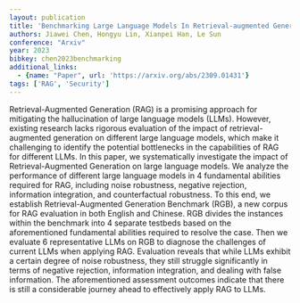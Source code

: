 ```yaml
---
layout: publication
title: 'Benchmarking Large Language Models In Retrieval-augmented Generation'
authors: Jiawei Chen, Hongyu Lin, Xianpei Han, Le Sun
conference: "Arxiv"
year: 2023
bibkey: chen2023benchmarking
additional_links:
  - {name: "Paper", url: 'https://arxiv.org/abs/2309.01431'}
tags: ['RAG', 'Security']
---
```

Retrieval-Augmented Generation (RAG) is a promising approach for mitigating
the hallucination of large language models (LLMs). However, existing research
lacks rigorous evaluation of the impact of retrieval-augmented generation on
different large language models, which make it challenging to identify the
potential bottlenecks in the capabilities of RAG for different LLMs. In this
paper, we systematically investigate the impact of Retrieval-Augmented
Generation on large language models. We analyze the performance of different
large language models in 4 fundamental abilities required for RAG, including
noise robustness, negative rejection, information integration, and
counterfactual robustness. To this end, we establish Retrieval-Augmented
Generation Benchmark (RGB), a new corpus for RAG evaluation in both English and
Chinese. RGB divides the instances within the benchmark into 4 separate
testbeds based on the aforementioned fundamental abilities required to resolve
the case. Then we evaluate 6 representative LLMs on RGB to diagnose the
challenges of current LLMs when applying RAG. Evaluation reveals that while
LLMs exhibit a certain degree of noise robustness, they still struggle
significantly in terms of negative rejection, information integration, and
dealing with false information. The aforementioned assessment outcomes indicate
that there is still a considerable journey ahead to effectively apply RAG to
LLMs.
